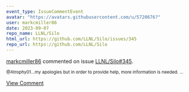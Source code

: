 ```yaml
---
event_type: IssueCommentEvent
avatar: "https://avatars.githubusercontent.com/u/5720676?"
user: markcmiller86
date: 2023-09-07
repo_name: LLNL/Silo
html_url: https://github.com/LLNL/Silo/issues/345
repo_url: https://github.com/LLNL/Silo
---
```


<a href='https://github.com/markcmiller86' target='_blank'>markcmiller86</a> commented on issue <a href='https://github.com/LLNL/Silo/issues/345' target='_blank'>LLNL/Silo#345</a>.

<small>@Atrophy01...my apologies but in order to provide help, more information is needed....</small>

<a href='https://github.com/LLNL/Silo/issues/345' target='_blank'>View Comment</a>